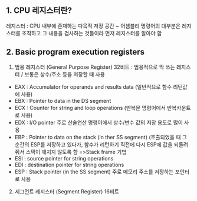 ## 1. CPU 레지스터란?
레지스터 : CPU 내부에 존재하는 다목적 저장 공간
~ 어셈블리 명령어의 대부분은 레지스터를 조작하고 그 내용을 검사하는 것들이라 먼저 레지스터를 알아야 함

## 2. Basic program execution registers
1. 범용 레지스터 (General Purpose Register) 32비트 : 범용적으로 막 쓰는 레지스터 / 보통은 상수/주소 등을 저장할 때 사용
  - EAX : Accumulator for operands and results data (일반적으로 함수 리턴값에 사용)
  - EBX : Pointer to data in the DS segment
  - ECX : Counter for string and loop operations (반복문 명령어에서 반복카운트로 사용)
  - EDX : I/O pointer
  주로 산술연산 명령어에서 상수/변수 값의 저장 용도로 많이 사용
  - EBP : Pointer to data on the stack (in ther SS segment) (호출되었을 때 그 순간의 ESP를 저장하고 있다가, 함수가 리턴하기 직전에 다시 ESP에 값을 되돌려줘서 스택이 깨지지 않도록 함 =>Stack frame 기법
  - ESI : source pointer for string operations
  - EDI : destination pointer for string operations
  - ESP : Stack pointer (in the SS segment) 
  주로 메모리 주소를 저장하는 포인터로 사용
2. 세그먼트 레지스터 (Segment Register) 16비트
